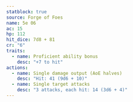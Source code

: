 ```yaml
---
statblock: true
source: Forge of Foes
name: 5e 06
ac: 15
hp: 112
hit_dice: 7d8 + 81
cr: "6"
traits:
  - name: Proficient ability bonus
    desc: "+7 to hit"
actions:
  - name: Single damage output (AoE halves)
    desc: "Hit: 41 (9d6 + 10)"
  - name: Single target attacks
    desc: "3 attacks, each hit: 14 (3d6 + 4)"
---
```

